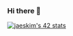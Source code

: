 ### Hi there 👋

[![jaeskim's 42 stats](https://badge42.herokuapp.com/api/stats/intra_id)](https://github.com/JaeSeoKim/badge42)

